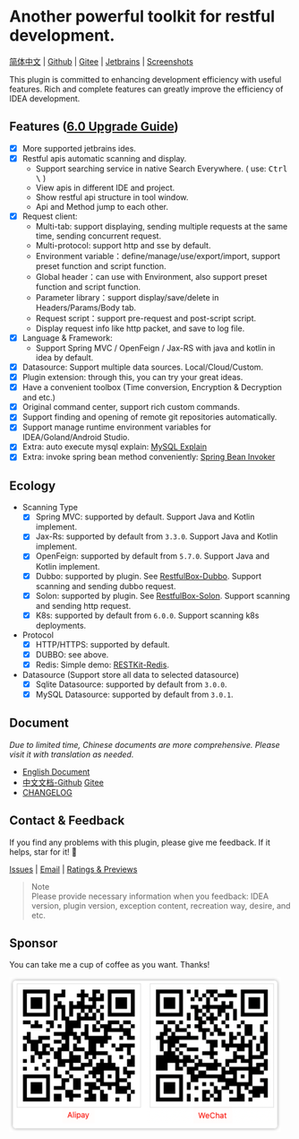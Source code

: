 # Another powerful toolkit for restful development.

[简体中文](./README.zh_CN.md) | [Github](https://github.com/newhoo/RestfulBox) | [Gitee](https://gitee.com/newhoo/RestfulBox) | [Jetbrains](https://plugins.jetbrains.com/plugin/14723-restfulbox/reviews) | [Screenshots](doc/zh_CN/界面展示.md)

This plugin is committed to enhancing development efficiency with useful features. Rich and complete features can greatly improve the efficiency of IDEA development.

## Features ([6.0 Upgrade Guide](doc/zh_CN/快速入门/6.0升级指南.md))
- [x] More supported jetbrains ides.
- [x] Restful apis automatic scanning and display.
  - Support searching service in native Search Everywhere. ( use: <kbd>Ctrl \\</kbd> )
  - View apis in different IDE and project.
  - Show restful api structure in tool window.
  - Api and Method jump to each other.
- [x] Request client:
  - Multi-tab: support displaying, sending multiple requests at the same time, sending concurrent request.
  - Multi-protocol: support http and sse by default.
  - Environment variable：define/manage/use/export/import, support preset function and script function.
  - Global header：can use with Environment, also support preset function and script function.
  - Parameter library：support display/save/delete in Headers/Params/Body tab.
  - Request script：support pre-request and post-script script.
  - Display request info like http packet, and save to log file.
- [x] Language & Framework:
  - Support Spring MVC / OpenFeign / Jax-RS with java and kotlin in idea by default.
- [x] Datasource: Support multiple data sources. Local/Cloud/Custom.
- [x] Plugin extension: through this, you can try your great ideas.
- [X] Have a convenient toolbox (Time conversion, Encryption & Decryption and etc.)
- [X] Original command center, support rich custom commands.
- [X] Support finding and opening of remote git repositories automatically.
- [X] Support manage runtime environment variables for IDEA/Goland/Android Studio.
- [X] Extra: auto execute mysql explain: <a href="https://github.com/newhoo/mysql-explain">MySQL Explain</a>
- [X] Extra: invoke spring bean method conveniently: <a href="https://github.com/newhoo/bean-invoker">Spring Bean Invoker</a>

## Ecology

- Scanning Type
  - [x] Spring MVC: supported by default. Support Java and Kotlin implement.
  - [x] Jax-Rs: supported by default from `3.3.0`. Support Java and Kotlin implement.
  - [x] OpenFeign: supported by default from `5.7.0`. Support Java and Kotlin implement.
  - [x] Dubbo: supported by plugin. See [RestfulBox-Dubbo](https://github.com/newhoo/RestfulBox-Dubbo). Support scanning and sending dubbo request.
  - [x] Solon: supported by plugin. See [RestfulBox-Solon](https://github.com/newhoo/RestfulBox-Solon). Support scanning and sending http request.
  - [x] K8s: supported by default from `6.0.0`. Support scanning k8s deployments.
- Protocol
  - [x] HTTP/HTTPS: supported by default.
  - [x] DUBBO: see above.
  - [x] Redis: Simple demo: [RESTKit-Redis](https://github.com/newhoo/RESTKit-Redis).
- Datasource (Support store all data to selected datasource)
  - [x] Sqlite Datasource: supported by default from `3.0.0`.
  - [x] MySQL Datasource: supported by default from `3.0.1`.

## Document

_Due to limited time, Chinese documents are more comprehensive. Please visit it with translation as needed._

- [English Document](doc/en/README.md)
- [中文文档-Github](https://github.com/newhoo/RestfulBox/blob/main/doc/zh_CN/%E7%9B%AE%E5%BD%95.md)  [Gitee](https://gitee.com/newhoo/RestfulBox/blob/main/doc/zh_CN/%E7%9B%AE%E5%BD%95.md)
- [CHANGELOG](doc/CHANGELOG.md)

## Contact & Feedback
If you find any problems with this plugin, please give me feedback. If it helps, star for it! :star2:

[Issues](https://github.com/newhoo/RestfulBox/issues) | [Email](mailto:dev2n@qq.com) | [Ratings & Previews](https://plugins.jetbrains.com/plugin/14723-restfulbox/reviews)

> Note  
> Please provide necessary information when you feedback: IDEA version, plugin version, exception content, recreation way, desire, and etc.


## Sponsor
You can take me a cup of coffee as you want. Thanks!

![Sponsor](doc/en/images/pay.png)